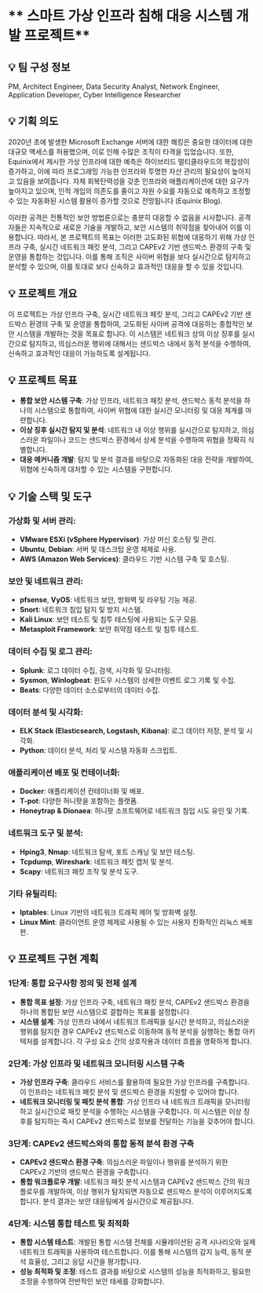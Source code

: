 
# ** 스마트 가상 인프라 침해 대응 시스템 개발 프로젝트**

## <aside> 💡 **팀 구성 정보** </aside>
PM, Architect Engineer, Data Security Analyst, Network Engineer, Application Developer, Cyber Intelligence Researcher

## <aside> 💡 **기획 의도**  </aside>
 2020년 초에 발생한 Microsoft Exchange 서버에 대한 해킹은 중요한 데이터에 대한 대규모 액세스를 허용했으며, 이로 인해 수많은 조직이 타격을 입었습니다. 또한, Equinix에서 제시한 가상 인프라에 대한 예측은 하이브리드 멀티클라우드의 복잡성이 증가하고, 이에 따라 프로그래밍 가능한 인프라와 투명한 자산 관리의 필요성이 높아지고 있음을 보여줍니다. 자체 회복탄력성을 갖춘 인프라와 애플리케이션에 대한 요구가 높아지고 있으며, 인적 개입의 의존도를 줄이고 자원 수요를 자동으로 예측하고 조정할 수 있는 자동화된 시스템 활용이 증가할 것으로 전망됩니다​ (Equinix Blog)​.

이러한 공격은 전통적인 보안 방법론으로는 충분히 대응할 수 없음을 시사합니다. 공격자들은 지속적으로 새로운 기술을 개발하고, 보안 시스템의 취약점을 찾아내어 이를 이용합니다. 따라서, 본 프로젝트의 목표는 이러한 고도화된 위협에 대응하기 위해 가상 인프라 구축, 실시간 네트워크 패킷 분석, 그리고 CAPEv2 기반 샌드박스 환경의 구축 및 운영을 통합하는 것입니다. 이를 통해 조직은 사이버 위협을 보다 실시간으로 탐지하고 분석할 수 있으며, 이를 토대로 보다 신속하고 효과적인 대응을 할 수 있을 것입니다.

## <aside> 💡 **프로젝트 개요** </aside>

이 프로젝트는 가상 인프라 구축, 실시간 네트워크 패킷 분석, 그리고 CAPEv2 기반 샌드박스 환경의 구축 및 운영을 통합하여, 고도화된 사이버 공격에 대응하는 종합적인 보안 시스템을 개발하는 것을 목표로 합니다. 이 시스템은 네트워크 상의 이상 징후를 실시간으로 탐지하고, 의심스러운 행위에 대해서는 샌드박스 내에서 동적 분석을 수행하여, 신속하고 효과적인 대응이 가능하도록 설계됩니다.


## <aside> 💡 **프로젝트 목표** </aside>

- **통합 보안 시스템 구축**: 가상 인프라, 네트워크 패킷 분석, 샌드박스 동적 분석을 하나의 시스템으로 통합하여, 사이버 위협에 대한 실시간 모니터링 및 대응 체계를 마련합니다.
- **이상 징후 실시간 탐지 및 분석**: 네트워크 내 이상 행위를 실시간으로 탐지하고, 의심스러운 파일이나 코드는 샌드박스 환경에서 상세 분석을 수행하여 위협을 정확히 식별합니다.
- **대응 메커니즘 개발**: 탐지 및 분석 결과를 바탕으로 자동화된 대응 전략을 개발하여, 위협에 신속하게 대처할 수 있는 시스템을 구현합니다.

## <aside> 💡 **기술 스택 및 도구** </aside>

### **가상화 및 서버 관리:**

- **VMware ESXi (vSphere Hypervisor)**: 가상 머신 호스팅 및 관리.
- **Ubuntu**, **Debian**: 서버 및 데스크탑 운영 체제로 사용.
- **AWS (Amazon Web Services)**: 클라우드 기반 시스템 구축 및 호스팅.

### **보안 및 네트워크 관리:**

- **pfsense**, **VyOS**: 네트워크 보안, 방화벽 및 라우팅 기능 제공.
- **Snort**: 네트워크 침입 탐지 및 방지 시스템.
- **Kali Linux**: 보안 테스트 및 침투 테스팅에 사용되는 도구 모음.
- **Metasploit Framework**: 보안 취약점 테스트 및 침투 테스트.

### **데이터 수집 및 로그 관리:**

- **Splunk**: 로그 데이터 수집, 검색, 시각화 및 모니터링.
- **Sysmon**, **Winlogbeat**: 윈도우 시스템의 상세한 이벤트 로그 기록 및 수집.
- **Beats**: 다양한 데이터 소스로부터의 데이터 수집.

### **데이터 분석 및 시각화:**

- **ELK Stack (Elasticsearch, Logstash, Kibana)**: 로그 데이터 저장, 분석 및 시각화.
- **Python**: 데이터 분석, 처리 및 시스템 자동화 스크립트.

### **애플리케이션 배포 및 컨테이너화:**

- **Docker**: 애플리케이션 컨테이너화 및 배포.
- **T-pot**: 다양한 허니팟을 포함하는 플랫폼.
- **Honeytrap & Dionaea**: 허니팟 소프트웨어로 네트워크 침입 시도 유인 및 기록.

### **네트워크 도구 및 분석:**

- **Hping3**, **Nmap**: 네트워크 탐색, 포트 스캐닝 및 보안 테스팅.
- **Tcpdump**, **Wireshark**: 네트워크 패킷 캡처 및 분석.
- **Scapy**: 네트워크 패킷 조작 및 분석 도구.

### **기타 유틸리티:**

- **Iptables**: Linux 기반의 네트워크 트래픽 제어 및 방화벽 설정.
- **Linux Mint**: 클라이언트 운영 체제로 사용될 수 있는 사용자 친화적인 리눅스 배포판.

## <aside> 💡 **프로젝트 구현 계획** </aside>

### 1단계: 통합 요구사항 정의 및 전체 설계

- **통합 목표 설정**: 가상 인프라 구축, 네트워크 패킷 분석, CAPEv2 샌드박스 환경을 하나의 통합된 보안 시스템으로 결합하는 목표를 설정합니다.
- **시스템 설계**: 가상 인프라 내에서 네트워크 트래픽을 실시간 분석하고, 의심스러운 행위를 탐지한 경우 CAPEv2 샌드박스로 이동하여 동적 분석을 실행하는 통합 아키텍처를 설계합니다. 각 구성 요소 간의 상호작용과 데이터 흐름을 명확하게 합니다.

### 2단계: 가상 인프라 및 네트워크 모니터링 시스템 구축

- **가상 인프라 구축**: 클라우드 서비스를 활용하여 필요한 가상 인프라를 구축합니다. 이 인프라는 네트워크 패킷 분석 및 샌드박스 환경을 지원할 수 있어야 합니다.
- **네트워크 모니터링 및 패킷 분석 통합**: 가상 인프라 내 네트워크 트래픽을 모니터링하고 실시간으로 패킷 분석을 수행하는 시스템을 구축합니다. 이 시스템은 이상 징후를 탐지하는 즉시 CAPEv2 샌드박스로 정보를 전달하는 기능을 갖추어야 합니다.

### 3단계: CAPEv2 샌드박스와의 통합 동적 분석 환경 구축

- **CAPEv2 샌드박스 환경 구축**: 의심스러운 파일이나 행위를 분석하기 위한 CAPEv2 기반의 샌드박스 환경을 구축합니다.
- **통합 워크플로우 개발**: 네트워크 패킷 분석 시스템과 CAPEv2 샌드박스 간의 워크플로우를 개발하여, 이상 행위가 탐지되면 자동으로 샌드박스 분석이 이루어지도록 합니다. 분석 결과는 보안 대응팀에게 실시간으로 제공됩니다.

### 4단계: 시스템 통합 테스트 및 최적화

- **통합 시스템 테스트**: 개발된 통합 시스템 전체를 시뮬레이션된 공격 시나리오와 실제 네트워크 트래픽을 사용하여 테스트합니다. 이를 통해 시스템의 감지 능력, 동적 분석 효율성, 그리고 응답 시간을 평가합니다.
- **성능 최적화 및 조정**: 테스트 결과를 바탕으로 시스템의 성능을 최적화하고, 필요한 조정을 수행하여 전반적인 보안 태세를 강화합니다.
